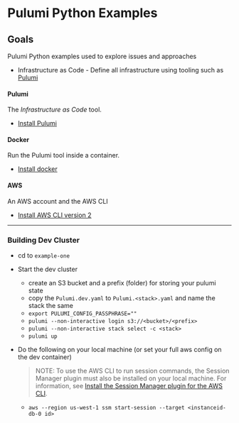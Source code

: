 # Pulumi Python Examples

## Goals

Pulumi Python examples used to explore issues and approaches

- Infrastructure as Code - Define all infrastructure using tooling such as [Pulumi](https://www.pulumi.com)

#### Pulumi

The *Infrastructure as Code* tool.

- [Install Pulumi](https://www.pulumi.com/docs/get-started/install/)

#### Docker

Run the Pulumi tool inside a container.

- [Install docker](https://docs.docker.com/docker-for-mac/install/)

#### AWS

An AWS account and the AWS CLI 

- [Install AWS CLI version 2](https://docs.aws.amazon.com/cli/latest/userguide/install-cliv2-mac.html)

---
### Building Dev Cluster

- cd to `example-one`
- Start the dev cluster
  - create an S3 bucket and a prefix (folder) for storing your pulumi state 
  - copy the `Pulumi.dev.yaml` to `Pulumi.<stack>.yaml` and name the stack the same
  - `export PULUMI_CONFIG_PASSPHRASE=""`
  - `pulumi --non-interactive login s3://<bucket>/<prefix>`
  - `pulumi --non-interactive stack select -c <stack>`
  - `pulumi up`

- Do the following on your local machine (or set your full aws config on the dev container)
  > NOTE: To use the AWS CLI to run session commands, the Session Manager plugin must also be installed on your local machine. For information, see [Install the Session Manager plugin for the AWS CLI](https://docs.aws.amazon.com/systems-manager/latest/userguide/session-manager-working-with-install-plugin.html).
  - `aws --region us-west-1 ssm start-session --target <instanceid-db-0 id>`

